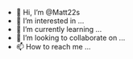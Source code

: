 - 👋 Hi, I’m @Matt22s
- 👀 I’m interested in ...
- 🌱 I’m currently learning ...
- 💞️ I’m looking to collaborate on ...
- 📫 How to reach me ...

<!---
Matt22s/Matt22s is a ✨ special ✨ repository because its `README.md` (this file) appears on your GitHub profile.
You can click the Preview link to take a look at your changes.
--->
